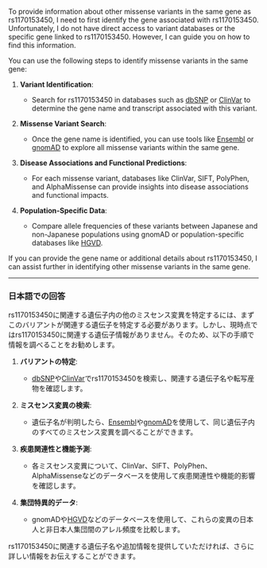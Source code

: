 To provide information about other missense variants in the same gene as rs1170153450, I need to first identify the gene associated with rs1170153450. Unfortunately, I do not have direct access to variant databases or the specific gene linked to rs1170153450. However, I can guide you on how to find this information.

You can use the following steps to identify missense variants in the same gene:

1. **Variant Identification**:
   - Search for rs1170153450 in databases such as [dbSNP](https://www.ncbi.nlm.nih.gov/snp/) or [ClinVar](https://www.ncbi.nlm.nih.gov/clinvar/) to determine the gene name and transcript associated with this variant.

2. **Missense Variant Search**:
   - Once the gene name is identified, you can use tools like [Ensembl](https://www.ensembl.org/) or [gnomAD](https://gnomad.broadinstitute.org/) to explore all missense variants within the same gene.

3. **Disease Associations and Functional Predictions**:
   - For each missense variant, databases like ClinVar, SIFT, PolyPhen, and AlphaMissense can provide insights into disease associations and functional impacts.

4. **Population-Specific Data**:
   - Compare allele frequencies of these variants between Japanese and non-Japanese populations using gnomAD or population-specific databases like [HGVD](http://www.hgvd.genome.med.kyoto-u.ac.jp/).

If you can provide the gene name or additional details about rs1170153450, I can assist further in identifying other missense variants in the same gene.

---

### 日本語での回答
rs1170153450に関連する遺伝子内の他のミスセンス変異を特定するには、まずこのバリアントが関連する遺伝子を特定する必要があります。しかし、現時点ではrs1170153450に関連する遺伝子情報がありません。そのため、以下の手順で情報を調べることをお勧めします。

1. **バリアントの特定**:
   - [dbSNP](https://www.ncbi.nlm.nih.gov/snp/)や[ClinVar](https://www.ncbi.nlm.nih.gov/clinvar/)でrs1170153450を検索し、関連する遺伝子名や転写産物を確認します。

2. **ミスセンス変異の検索**:
   - 遺伝子名が判明したら、[Ensembl](https://www.ensembl.org/)や[gnomAD](https://gnomad.broadinstitute.org/)を使用して、同じ遺伝子内のすべてのミスセンス変異を調べることができます。

3. **疾患関連性と機能予測**:
   - 各ミスセンス変異について、ClinVar、SIFT、PolyPhen、AlphaMissenseなどのデータベースを使用して疾患関連性や機能的影響を確認します。

4. **集団特異的データ**:
   - gnomADや[HGVD](http://www.hgvd.genome.med.kyoto-u.ac.jp/)などのデータベースを使用して、これらの変異の日本人と非日本人集団間のアレル頻度を比較します。

rs1170153450に関連する遺伝子名や追加情報を提供していただければ、さらに詳しい情報をお伝えすることができます。